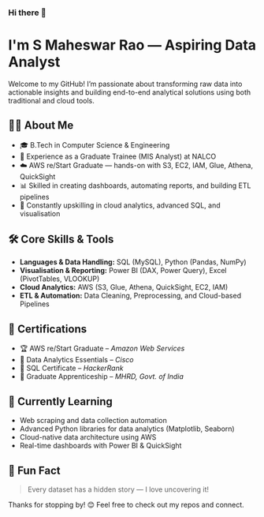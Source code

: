 ### Hi there 👋  
# I'm S Maheswar Rao — Aspiring Data Analyst 

Welcome to my GitHub! I’m passionate about transforming raw data into actionable insights and building end-to-end analytical solutions using both traditional and cloud tools.  


## 🧑‍💻 About Me

- 🎓 B.Tech in Computer Science & Engineering  
- 💼 Experience as a Graduate Trainee (MIS Analyst) at NALCO  
- ☁️ AWS re/Start Graduate — hands-on with S3, EC2, IAM, Glue, Athena, QuickSight  
- 📊 Skilled in creating dashboards, automating reports, and building ETL pipelines  
- 🚀 Constantly upskilling in cloud analytics, advanced SQL, and visualisation

## 🛠️ Core Skills & Tools

- **Languages & Data Handling:** SQL (MySQL), Python (Pandas, NumPy)  
- **Visualisation & Reporting:** Power BI (DAX, Power Query), Excel (PivotTables, VLOOKUP)  
- **Cloud Analytics:** AWS (S3, Glue, Athena, QuickSight, EC2, IAM)  
- **ETL & Automation:** Data Cleaning, Preprocessing, and Cloud-based Pipelines

## 📜 Certifications

- 🏆 AWS re/Start Graduate – *Amazon Web Services*  
- 🧠 Data Analytics Essentials – *Cisco*  
- 🧮 SQL Certificate – *HackerRank*  
- 📄 Graduate Apprenticeship – *MHRD, Govt. of India*


## 🌱 Currently Learning

- Web scraping and data collection automation  
- Advanced Python libraries for data analytics (Matplotlib, Seaborn)  
- Cloud-native data architecture using AWS  
- Real-time dashboards with Power BI & QuickSight


## 📌 Fun Fact

> Every dataset has a hidden story — I love uncovering it!

Thanks for stopping by! 😊 Feel free to check out my repos and connect.


